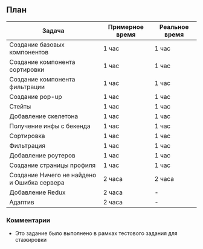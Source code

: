 ## План

| Задача | Примерное время | Реальное время
| ------ | ------ |  ------ |
| Создание базовых компонентов | 1 час |  1 час |
| Создание компонента сортировки | 1 час |  1 час |
| Создание компонента фильтрации | 1 час |  1 час |
| Создание pop-up | 1 час |  1 час |
| Стейты | 1 час |  1 час |
| Добавление скелетона | 1 час |  1 час |
| Получение инфы с бекенда | 1 час |  1 час |
| Сортировка | 1 час |  1 час |
| Фильтрация | 1 час |  1 час |
| Добавление роутеров | 1 час |  1 час |
| Создание страницы профиля | 1 час |  1 час |
| Создание Ничего не найдено и Ошибка сервера | 2 часа | 2 часа |
| Добавление Redux | 2 часа | - |
| Адаптив | 2 часа | - |
### Комментарии

- Это задание было выполнено в рамках тестового задания для стажировки
